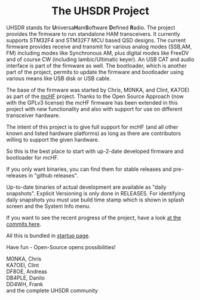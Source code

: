 <div align="center"><h1><b>The UHSDR Project</b></h1></div>

UHSDR stands for **U**niversa**H**am**S**oftware **D**efined **R**adio.
The project provides  the firmware to run standalone HAM transceivers.
It currently supports STM32F4 and STM32F7 MCU based QSD designs. The
current firmware provides receive and transmit for various analog modes
(SSB,AM, FM) including modes like Synchronous AM, plus digital modes
like FreeDV and of course CW (including Iambic/Ultimatic keyer). An USB
CAT and audio interface is part of the firmware as well. The bootloader,
which is another part of the project, permits to update the firmware and
bootloader using various means like USB disk or USB cable.

The base of the firmware was started by Chris, M0NKA, and Clint, KA7OEI
as part of the [mcHF](http://www.m0nka.co.uk/) project. Thanks to the
Open Source Approach (now with the GPLv3 license) the mcHF firmware has
been extended in this project with new functionality and also with
support for use on different transceiver hardware.

The intent of this project is to give full support for mcHF (and all
other known and listed hardware platforms) as long as there are
contributors willing to support the given hardware.

So this is the best place to start with up-2-date developed firmware and
bootloader for mcHF.

If you only want binaries, you can find them for stable releases and
pre-releases in "github releases".

Up-to-date binaries of actual development are available as "daily
snapshots". Explicit Versioning is only done in RELEASES. For
identifying daily snapshots you
must use build time stamp which is shown in splash screen and the System
Info menu.

If you want to see the recent progress of the project, have a look [at
the commits here](https://github.com/df8oe/mchf-github/commits/active-devel).


All this is bundled in [startup page](http://df8oe.github.io/mchf-github/).

Have fun - Open-Source opens possibilities!

M0NKA, Chris<br/>
KA7OEI, Clint<br/>
DF8OE, Andreas<br/>
DB4PLE, Danilo<br/>
DD4WH, Frank<br/>
and the complete UHSDR community
